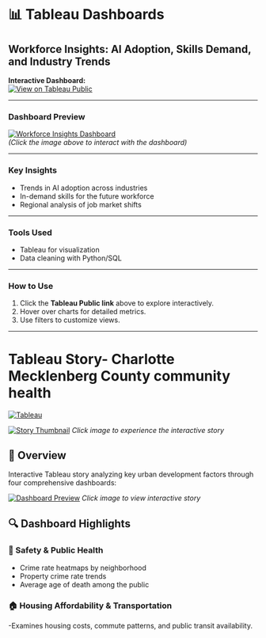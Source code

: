 # 📊 Tableau Dashboards

## Workforce Insights: AI Adoption, Skills Demand, and Industry Trends

**Interactive Dashboard:**  
[![View on Tableau Public](https://img.shields.io/badge/🔗_View_Full_Dashboard-Tableau_Public-blue)](https://public.tableau.com/app/profile/martha.grace.kommuguri/viz/individual_project-2/WorkforceInsights-AIAdoptionSkillsDemandandIndustryTrends?publish=yes)

---

### Dashboard Preview
[![Workforce Insights Dashboard](image.png)](https://public.tableau.com/app/profile/martha.grace.kommuguri/viz/individual_project-2/WorkforceInsights-AIAdoptionSkillsDemandandIndustryTrends?publish=yes)  
*(Click the image above to interact with the dashboard)*

---

### Key Insights
- Trends in AI adoption across industries  
- In-demand skills for the future workforce  
- Regional analysis of job market shifts  

---

### Tools Used
- Tableau for visualization  
- Data cleaning with Python/SQL  

---

### How to Use
1. Click the **Tableau Public link** above to explore interactively.  
2. Hover over charts for detailed metrics.  
3. Use filters to customize views.  

---
# Tableau Story- Charlotte Mecklenberg County community health

[![Tableau](https://img.shields.io/badge/🚀_Interactive_Story-Tableau_Public-E97627?logo=tableau&style=for-the-badge)](https://public.tableau.com/app/profile/martha.grace.kommuguri/viz/minicompetition-final/FinalStory?publish=yes)
  

[![Story Thumbnail](https://github.com/yourusername/tableau-ai-workflow-story/blob/main/visuals/story_thumbnail.png?raw=true)](https://public.tableau.com/app/profile/martha.grace.kommuguri/viz/minicompetition-final/FinalStory?publish=yes)
*Click image to experience the interactive story*


## 📌 Overview
Interactive Tableau story analyzing key urban development factors through four comprehensive dashboards:

[![Dashboard Preview](preview_image.png)](https://public.tableau.com/app/profile/your.profile/viz/YourStoryName/StoryTitle)
*Click image to view interactive story*

## 🔍 Dashboard Highlights

### 🚨 Safety & Public Health
- Crime rate heatmaps by neighborhood
- Property crime rate trends
- Average age of death among the public  


### 🏠 Housing Affordability & Transportation  
-Examines housing costs, commute patterns, and public transit availability.
